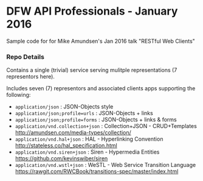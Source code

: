 # DFW API Professionals - January 2016
Sample code for for Mike Amundsen's Jan 2016 talk "RESTful Web Clients"

### Repo Details

Contains a single (trivial) service serving mulitple representations (7 representors here).

Includes seven (7) representors and associated clients apps supporting the following:
 * `application/json` : JSON-Objects style
 * `application/json;profile=urls` : JSON-Objects + links
 * `application/json;profile=forms` : JSON-Objects + links & forms
 * `application/vnd.collection+json` : Collection+JSON - CRUD+Templates http://amundsen.com/media-types/collection/
 * `application/vnd.hal+json` : HAL - Hyperlinking Convention http://stateless.co/hal_specification.html
 * `application/vnd.siren+json` : Siren - Hypermedia Entities https://github.com/kevinswiber/siren
 * `application/vnd.wstl+json` : WeSTL - Web Service Transition Language https://rawgit.com/RWCBook/transitions-spec/master/index.html
 
 
  

